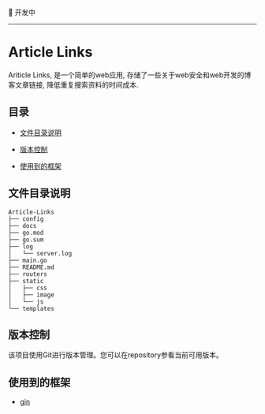 🔨 开发中

---

# Article Links 

Ariticle Links, 是一个简单的web应用, 存储了一些关于web安全和web开发的博客文章链接, 降低重复搜索资料的时间成本.

## 目录

- <a href="#文件目录说明">文件目录说明</a>

- <a href="#版本控制">版本控制</a>

- <a href="#使用到的框架">使用到的框架</a>

## 文件目录说明

```
Article-Links
├── config
├── docs
├── go.mod
├── go.sum
├── log
│   └── server.log
├── main.go
├── README.md
├── routers
├── static
│   ├── css
│   ├── image
│   └── js
└── templates
```

## 版本控制

该项目使用Git进行版本管理。您可以在repository参看当前可用版本。

## 使用到的框架

- [gin](https://github.com/gin-gonic/gin)

